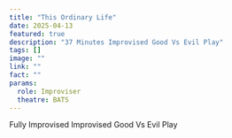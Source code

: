 ```yaml
---
title: "This Ordinary Life"
date: 2025-04-13
featured: true
description: "37 Minutes Improvised Good Vs Evil Play"
tags: []
image: ""
link: ""
fact: ""
params:
  role: Improviser
  theatre: BATS
---
```


Fully Improvised Improvised Good Vs Evil Play
